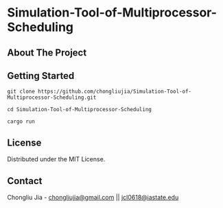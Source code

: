 # Simulation-Tool-of-Multiprocessor-Scheduling

## About The Project


## Getting Started

```
git clone https://github.com/chongliujia/Simulation-Tool-of-Multiprocessor-Scheduling.git

cd Simulation-Tool-of-Multiprocessor-Scheduling

cargo run

```

## License
Distributed under the MIT License.

## Contact
Chongliu Jia - chongliujia@gmail.com ||  jcl0618@iastate.edu

